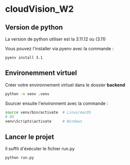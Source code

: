 # cloudVision_W2

## Version de python
La version de python utiliser est la 3.11.12 ou (3.11)

Vous pouvez l'installer via pyenv avec la commande :

```bash
pyenv install 3.1
```

## Environemment virtuel

Créer votre environnement virtuel dans le dossier **backend**

```bash
python -m venv .venv
```
Sourcer ensuite l'environnemt avec la commande :

```bash
source venv/bin/activate  # Linux/macOS
# OU
venv\Scripts\activate     # Windows
```

## Lancer le projet

Il suffit d'éxécuter le fichier run.py

```bash
python run.py
```
